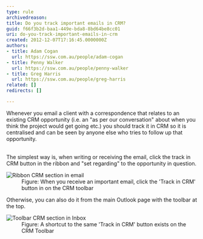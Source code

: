 ```yaml
---
type: rule
archivedreason: 
title: Do you track important emails in CRM?
guid: f66f3b2d-baa1-449e-bda8-8bd64be8cc01
uri: do-you-track-important-emails-in-crm
created: 2012-12-07T17:16:45.0000000Z
authors:
- title: Adam Cogan
  url: https://ssw.com.au/people/adam-cogan
- title: Penny Walker
  url: https://ssw.com.au/people/penny-walker
- title: Greg Harris
  url: https://ssw.com.au/people/greg-harris
related: []
redirects: []

---
```



Whenever you email a client with a correspondence that relates to an existing CRM opportunity (i.e. an &quot;as per our conversation&quot; about when you think the project would get going etc.) you should track it in CRM so it is centralised and can be seen by anyone else who tries to follow up that opportunity.
<br><excerpt class='endintro'></excerpt><br>
 <p>
          The simplest way is, when writing or receiving the email, click the track in CRM
          button in the ribbon and &quot;set regarding&quot; to the opportunity in question.</p>
        <dl class="image">
          <dt>
            <img alt="Ribbon CRM section in email" src="/Communication/RulesToBetterCRMForUsers/PublishingImages/CRMSectionInEmail.jpg" /></dt>
          <dd>
            Figure&#58; When you receive an important email, click the 'Track in CRM' button in
            on the CRM toolbar
          </dd>
        </dl>
        <p>
          Otherwise, you can also do it from the main Outlook page with the toolbar at the
          top.</p>
        <dl class="image">
          <dt>
            <img alt="Toolbar CRM section in Inbox" src="/Communication/RulesToBetterCRMForUsers/PublishingImages/CRMSectionInInbox.jpg" /></dt>
          <dd>
            Figure&#58; A shortcut to the same 'Track in CRM' button exists on the CRM Toolbar
          </dd>
        </dl>



